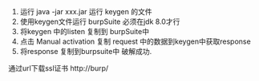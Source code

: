 1. 运行 java -jar xxx.jar 运行 keygen 的文件
2. 使用keygen文件运行 burpSuite 必须在jdk 8.0才行
3. 将keygen 中的listen 复制到 burpSuite中
4. 点击 Manual activation 复制 request 中的数据到keygen中获取response
5. 将response 复制到burpsuite中 破解成功.


通过url下载ssl证书
http://burp/